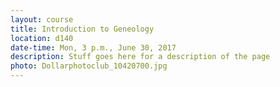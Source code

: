```yaml
---
layout: course
title: Introduction to Geneology
location: d140
date-time: Mon, 3 p.m., June 30, 2017
description: Stuff goes here for a description of the page
photo: Dollarphotoclub_10420700.jpg
---
```

